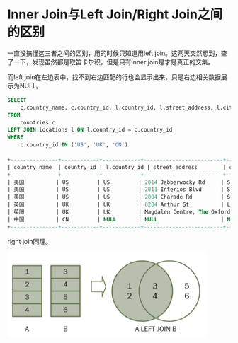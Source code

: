 # Inner Join与Left Join/Right Join之间的区别

一直没搞懂这三者之间的区别，用的时候只知道用left join。这两天突然想到，查了一下，发现虽然都是取笛卡尔积，但是只有inner join是才是真正的交集。

而left join在左边表中，找不到右边匹配的行也会显示出来，只是右边相关数据展示为NULL。

```sql
SELECT
    c.country_name, c.country_id, l.country_id, l.street_address, l.city
FROM
    countries c
LEFT JOIN locations l ON l.country_id = c.country_id
WHERE
    c.country_id IN ('US', 'UK', 'CN')

+---------------+------------+------------+-------------------------+------------+
| country_name  | country_id | l.country_id | street_address        | city   	 |
+---------------+------------+------------+-------------------------+------------+
| 美国          | US         | US         | 2014 Jabberwocky Rd     | Southlake  |
| 美国          | US         | US         | 2011 Interios Blvd      | South San Francisco 
| 美国          | US         | US         | 2004 Charade Rd         | Seattle    |
| 英国          | UK         | UK         | 8204 Arthur St          | London     |
| 英国          | UK         | UK         | Magdalen Centre, The Oxford Science Park | Oxford
| 中国          | CN         | NULL       | NULL                    | NULL       |
+---------------+------------+------------+-------------------------+------------+
```

right join同理。

<img src="./assets/image-20241101235443371.png" alt="image-20241101235443371" style="zoom:50%;" />

